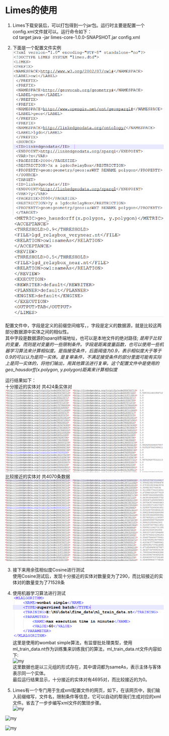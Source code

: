 Limes的使用
===========
1.  Limes下载安装后，可以打包得到一个jar包。运行时主要是配置一个config.xml文件就可以。运行命令如下：  
cd target java -jar limes-core-1.0.0-SNAPSHOT.jar config.xml  
    
    
2. 下面是一个配置文件实例  
![my](https://github.com/shujuner/Construction-of-KG-in-insurance-field/blob/guangxi/note/Picture/a.png)
![my](https://github.com/shujuner/Construction-of-KG-in-insurance-field/blob/guangxi/note/Picture/b.png)  

配置文件中，<PREFIX>字段是定义的前缀空间缩写，<SOURCE>，<TARGET>字段是定义的数据源，就是比较这两部分数据源中实体之间的相似性。  
其中<ENDPOINT>字段是数据源的sparql终端地址，也可以是本地文件的绝对路径; <var>是用于比较的变量，而<RESTRICTION>则是对变量的一些限制条件。<METRIC>字段是距离度量函数，也可以使用一些机器学习算法来计算相似度。<ACCEPTANCE>是指接受条件，后面阈值为0.9，表示相似度大于等于0.9的可以认为是同一实体。<REVIEW>是复审条件，不满足接受条件的部分里面可能有实际上是同一实体的，将他们输出，用其他算法进行复审。这个配置文件中是使用的geo_hausdorff(x.polygon, y.polygon)距离来计算相似度  
  
  
运行结果如下：  
十分接近的实体对  共424条实体对  
 ![my](https://github.com/shujuner/Construction-of-KG-in-insurance-field/blob/guangxi/note/Picture/c.png) 
比较接近的实体对  共4070条数据  
 ![my](https://github.com/shujuner/Construction-of-KG-in-insurance-field/blob/guangxi/note/Picture/d.png) 
  
  

3. 接下来用余弦相似度Cosine进行测试  
	使用Cosine测试后，发现十分接近的实体对数量变为了290，而比较接近的实体对的数量变为了71528条  
  
  
4. 使用机器学习算法进行测试  
![my](https://github.com/shujuner/Construction-of-KG-in-insurance-field/blob/guangxi/note/Picture/photot1.png)  
这里是使用的wombat simple算法，有监督批处理类型，使用ml_train_data.nt作为训练集来训练我们的算法，ml_train_data.nt文件内容如下:  
![my](https://github.com/shujuner/Construction-of-KG-in-insurance-field/blob/guangxi/note/Picture/photot2.png)  
这里数据也是以三元组的形式存在，其中谓词都为sameAs，表示主体与客体表示同一个实体。  
最后运行结果显示，十分接近的实体对有4695对，而比较接近的为0。  

5. Limes有一个专门用于生成xml配置文件的网页，如下，在该网页中，我们输入前缀缩写，文件名，限制条件等信息，它可以自动的帮我们生成对应的xml文件。省去了一步步编写xml文件的繁琐步骤。  
 ![my](https://github.com/shujuner/Construction-of-KG-in-insurance-field/blob/guangxi/note/Picture/photot3.png)<br>
 
 ![my](https://github.com/shujuner/Construction-of-KG-in-insurance-field/blob/guangxi/note/Picture/photot4.png)<br>
 
 ![my](https://github.com/shujuner/Construction-of-KG-in-insurance-field/blob/guangxi/note/Picture/photot5.png)<br>
 
